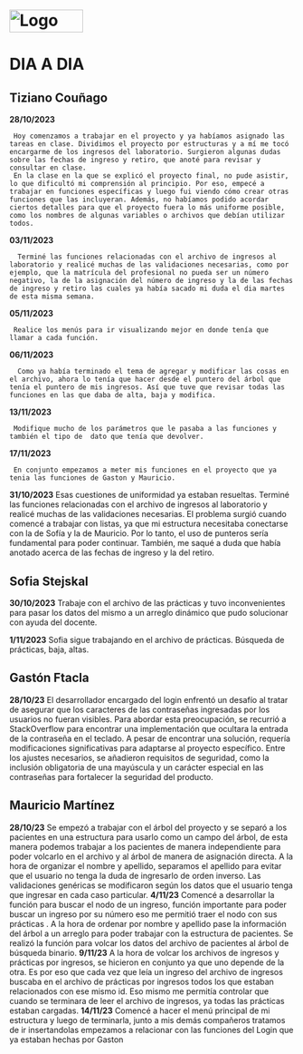 
 # <img src="https://campus.mdp.utn.edu.ar/pluginfile.php/1/theme_moove/logo/1692727069/UTN-iso-new.png" alt="Logo UTN FR mdp" width="130" height="40">
 # DIA A DIA

## Tiziano Couñago

**28/10/2023**

     Hoy comenzamos a trabajar en el proyecto y ya habíamos asignado las tareas en clase. Dividimos el proyecto por estructuras y a mí me tocó encargarme de los ingresos del laboratorio. Surgieron algunas dudas sobre las fechas de ingreso y retiro, que anoté para revisar y consultar en clase. 
     En la clase en la que se explicó el proyecto final, no pude asistir, lo que dificultó mi comprensión al principio. Por eso, empecé a trabajar en funciones específicas y luego fui viendo cómo crear otras funciones que las incluyeran. Además, no habíamos podido acordar ciertos detalles para que el proyecto fuera lo más uniforme posible, como los nombres de algunas variables o archivos que debían utilizar todos.

**03/11/2023**

      Terminé las funciones relacionadas con el archivo de ingresos al laboratorio y realicé muchas de las validaciones necesarias, como por ejemplo, que la matrícula del profesional no pueda ser un número negativo, la de la asignación del número de ingreso y la de las fechas de ingreso y retiro las cuales ya había sacado mi duda el dia martes de esta misma semana. 

**05/11/2023**
     
     Realice los menús para ir visualizando mejor en donde tenía que llamar a cada función.

**06/11/2023**
      
      Como ya había terminado el tema de agregar y modificar las cosas en el archivo, ahora lo tenía que hacer desde el puntero del árbol que tenía el puntero de mis ingresos. Así que tuve que revisar todas las funciones en las que daba de alta, baja y modifica.

**13/11/2023**

     Modifique mucho de los parámetros que le pasaba a las funciones y también el tipo de  dato que tenía que devolver.

**17/11/2023**

     En conjunto empezamos a meter mis funciones en el proyecto que ya tenia las funciones de Gaston y Mauricio.

**31/10/2023**
Esas cuestiones de uniformidad ya estaban resueltas. 
Terminé las funciones relacionadas con el archivo de ingresos al laboratorio y realicé muchas de las validaciones necesarias. 
El problema surgió cuando comencé a trabajar con listas, ya que mi estructura necesitaba conectarse con la de Sofía y la de Mauricio.
Por lo tanto, el uso de punteros sería fundamental para poder continuar. 
También, me saqué a duda que había anotado acerca de las fechas de ingreso y la del retiro.

## Sofia Stejskal

 **30/10/2023**
Trabaje con el archivo de las prácticas y tuvo inconvenientes para pasar los datos del mismo a un arreglo dinámico que pudo solucionar con ayuda del docente. 

**1/11/2023**
Sofia sigue trabajando en el archivo de prácticas. Búsqueda de prácticas, baja, altas. 



## Gastón Ftacla

**28/10/23**
El desarrollador encargado del login enfrentó un desafío al tratar de asegurar que los caracteres de las contraseñas ingresadas por los usuarios no fueran visibles. 
Para abordar esta preocupación, se recurrió a StackOverflow para encontrar una implementación que ocultara la entrada de la contraseña en el teclado. A pesar de encontrar una solución, 
requería modificaciones significativas para adaptarse al proyecto específico. Entre los ajustes necesarios, se añadieron requisitos de seguridad, 
como la inclusión obligatoria de una mayúscula y un carácter especial en las contraseñas para fortalecer la seguridad del producto.


## Mauricio Martínez
**28/10/23**
     Se empezó a trabajar con el árbol del proyecto y se separó a los pacientes en una estructura para usarlo como un campo del árbol, de esta manera podemos trabajar a los pacientes de manera independiente para poder volcarlo en el archivo y al árbol de manera de asignación directa.
     A la hora de organizar el nombre y apellido, separamos el apellido para evitar que el usuario no tenga la duda de ingresarlo de orden inverso. Las validaciones genéricas se modificaron según los datos que el usuario tenga que ingresar en cada caso particular.
**4/11/23**
     Comencé a desarrollar la función para buscar el nodo de un ingreso, función importante para poder buscar un ingreso por su número eso me permitió traer el nodo con sus prácticas . A la hora de ordenar por nombre y apellido pase la información del árbol a un arreglo para poder trabajar con la estructura de pacientes.
     Se realizó la función para volcar los datos del archivo de pacientes al árbol de búsqueda binario.
**9/11/23** 
A la hora de volcar los archivos de ingresos y prácticas por ingresos, se hicieron en conjunto ya que uno depende de la otra. Es por eso que cada vez que leía un ingreso del archivo de ingresos buscaba en el archivo de prácticas por ingresos todos los que estaban relacionados con ese mismo id. Eso mismo me permitía controlar que cuando se terminara de leer el archivo de ingresos, ya todas las prácticas estaban cargadas.
**14/11/23**
    Comencé a hacer el menú principal de mi estructura y luego de terminarla, junto a mis demás compañeros tratamos de ir insertandolas  empezamos a relacionar con las funciones del  Login que ya estaban hechas por Gaston



    




# </div>




